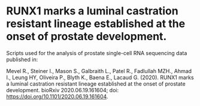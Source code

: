 # RUNX1 marks a luminal castration resistant lineage established at the onset of prostate development.  
  
Scripts used for the analysis of prostate single-cell RNA sequencing data published in:  
  
Mevel R., Steiner I., Mason S., Galbraith L., Patel R., Fadlullah MZH., Ahmad I., Leung HY, Oliveira P., Blyth K., Baena E., Lacaud G. (2020). RUNX1 marks a luminal castration resistant lineage established at the onset of prostate development. bioRxiv 2020.06.19.161604; doi: https://doi.org/10.1101/2020.06.19.161604. 
